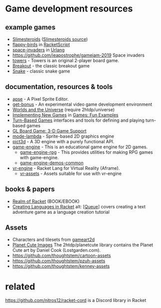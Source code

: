 # Game development resources 

## example games
* [Slimesteroids](https://samdphillips.itch.io/slimesteroids) ([Slimesteroids source](https://github.com/samdphillips/lgj_2018_10))
* [flappy-birds](http://rapture.twistedplane.com:8080/#example/flappy-birds) in [RacketScript](https://github.com/vishesh/racketscript)
* [space-invaders](https://github.com/soegaard/urlang/tree/master/urlang-examples/space-invaders) in [Urlang](https://github.com/soegaard/urlang)
* <https://github.com/jeapostrophe/gamejam-2019> Space invaders
* [towers](https://github.com/Metaxal/towers) - Towers is an original 2-player board game.
* [Breakout](https://github.com/soegaard/breakout) - the classic breakout game
* [Snake](https://github.com/bogdanp/hebi) - classic snake game

## documentation, resources & tools 

* [apse](https://github.com/jeapostrophe/apse) - A Pixel Sprite Editor.
* [get-bonus](https://github.com/get-bonus/get-bonus) - An experimental video game development environment
* [Worlds and the Universe](https://docs.racket-lang.org/teachpack/2htdpuniverse.html) (require 2htdp/universe)
* [Implementing New Games](https://docs.racket-lang.org/games/new-games.html) in [Games: Fun Examples](https://docs.racket-lang.org/games/index.html)
* [Turn-Based Games](https://docs.racket-lang.org/turn-based-game/index.html) interfaces and tools for defining and playing turn-based games
* [GL Board Game: 3-D Game Support](https://docs.racket-lang.org/gl-board-game/index.html)
* [mode-lambda](https://github.com/jeapostrophe/mode-lambda) - Sprite-based 2D graphics engine
* [pict3d](https://github.com/jeapostrophe/pict3d) - A 3D engine with a purely functional API.
* [game-engine](https://github.com/thoughtstem/game-engine) - This is an educational game engine for 2D games.
  * [game-engine-rpg](https://github.com/thoughtstem/game-engine-rpg) - This provides utilities for making RPG games with game-engine.
  * [game-engine-demos-common](https://pkgs.racket-lang.org/package/game-engine-demos-common)
* [vr-engine](https://github.com/thoughtstem/vr-engine) - Racket Lang for Virtual Reality (Aframe).
  * [vr-assets](https://github.com/thoughtstem/vr-assets) - Assets suitable for use with vr-engine

## books & papers

* [Realm of Racket](https://www.realmofracket.com) (BOOK/EBOOK)
* [Creating Languages in Racket](http://dl.acm.org/authorize?6529547)  alt: [[Queue](http://dl.acm.org/authorize?6501038)] covers creating a text adventure game as a language creation tutorial 


## Assets

* Characters and tilesets from [gameart2d](https://www.gameart2d.com/freebies.html)
* [Planet Cute Images](https://docs.racket-lang.org/teachpack/2htdpPlanet_Cute_Images.html) The 2htdp/planetcute library contains the Planet Cute art by Daniel Cook (Lostgarden.com).
* https://github.com/thoughtstem/cartoon-assets
* https://github.com/thoughtstem/pzuh-assets
* https://github.com/thoughtstem/kenney-assets

# related

<https://github.com/nitros12/racket-cord> is a Discord library in Racket